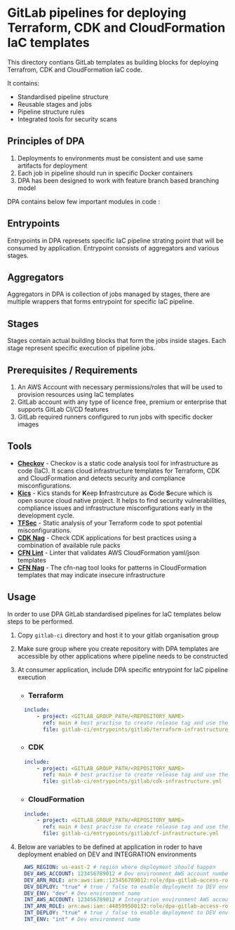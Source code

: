 # GitLab pipelines for deploying Terraform, CDK and CloudFormation IaC templates
This directory contians GitLab templates as building blocks for deploying Terrafrom, CDK and CloudFormation IaC code.

It contains: 
- Standardised pipeline structure
- Reusable stages and jobs
- Pipeline structure rules
- Integrated tools for security scans

## Principles of DPA
1. Deployments to environments must be consistent and use same artifacts for deployment
2. Each job in pipeline should run in specific Docker containers
3. DPA has been designed to work with feature branch based branching model

DPA contains below few important modules in code :

## Entrypoints

Entrypoints in DPA represets specific IaC pipeline strating point that will be consumed by application. Entrypoint consists of aggregators and various stages.

## Aggregators

Aggregators in DPA is collection of jobs managed by stages, there are multiple  wrappers that forms entrypoint for specific IaC pipeline.

## Stages

Stages contain actual building blocks that form the jobs inside stages. Each stage represent specific execution of pipeline jobs.

## Prerequisites / Requirements

1. An AWS Account with necessary permissions/roles that will be used to provision resources using IaC templates
2. GitLab account with any type of licence free, premium or enterprise that supports GitLab CI/CD features
3. GitLab required runners configured to run jobs with specific docker images

## Tools
- **[Checkov](https://github.com/bridgecrewio/checkov)** - Checkov is a static code analysis tool for infrastructure as code (IaC). It scans cloud infrastructure templates for Terraform, CDK and CloudFormation and detects security and compliance misconfigurations.
- **[Kics](https://github.com/Checkmarx/kics)** - Kics stands for **K**eep **I**nfrastrcuture as **C**ode **S**ecure which is open source cloud native project. It helps to find security vulnerabilities, compliance issues and infrastructure misconfigurations early in the development cycle.
- **[TFSec](https://github.com/aquasecurity/tfsec)** - Static analysis of your Terraform code to spot potential misconfigurations.
- **[CDK Nag](https://github.com/cdklabs/cdk-nag)** - Check CDK applications for best practices using a combination of available rule packs
- **[CFN Lint](https://github.com/aws-cloudformation/cfn-lint)** -  Linter that validates AWS CloudFormation yaml/json templates
- **[CFN Nag](https://github.com/stelligent/cfn_nag)** - The cfn-nag tool looks for patterns in CloudFormation templates that may indicate insecure infrastructure


  
## Usage
In order to use DPA GitLab standardised pipelines for IaC templates below steps to be performed.
1. Copy `gitlab-ci` directory and host it to your gitlab organisation group
2. Make sure group where you create repository with DPA templates are accessible by other applications where pipeline needs to be constructed
3. At consumer application, include DPA specific entrypoint for IaC pipeline execution 
    - ### Terraform

    ``` yml
      include:
          - project: <GITLAB_GROUP_PATH/<REPOSITORY_NAME>
            ref: main # best practise to create release tag and use the same 
            file: gitlab-ci/entrypoints/gitlab/terraform-infrastructure.yml
    ```
    - ### CDK

    ``` yml
      include:
          - project: <GITLAB_GROUP_PATH/<REPOSITORY_NAME>
            ref: main # best practise to create release tag and use the same 
            file: gitlab-ci/entrypoints/gitlab/cdk-infrastructure.yml
    ```
    - ### CloudFormation

    ``` yml
      include:
          - project: <GITLAB_GROUP_PATH/<REPOSITORY_NAME>
            ref: main # best practise to create release tag and use the same 
            file: gitlab-ci/entrypoints/gitlab/cf-infrastructure.yml
    ```
4. Below are variables to be defined at application in roder to have deployment enabled on DEV and INTEGRATION environments
   
   ``` yml
     AWS_REGION: us-east-2 # region where deployment should happen
     DEV_AWS_ACCOUNT: 123456789012 # Dev environment AWS account number
     DEV_ARN_ROLE: arn:aws:iam::123456789012:role/dpa-gitlab-access-role # Role ARN that will be used to provision resources in Dev 
     DEV_DEPLOY: "true" # true / false to enable deployment to DEV environment
     DEV_ENV: "dev" # Dev environment name
     INT_AWS_ACCOUNT: 123456789012 # Integration environment AWS account number
     INT_ARN_ROLE: arn:aws:iam::448599500132:role/dpa-gitlab-access-role # Role ARN that will be used to provision resources in Integration 
     INT_DEPLOY: "true" # true / false to enable deployment to DEV environment
     INT_ENV: "int" # Dev environment name
   ```
